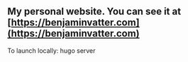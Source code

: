 ## My personal website. You can see it at [https://benjaminvatter.com](https://benjaminvatter.com)

To launch locally: hugo server

